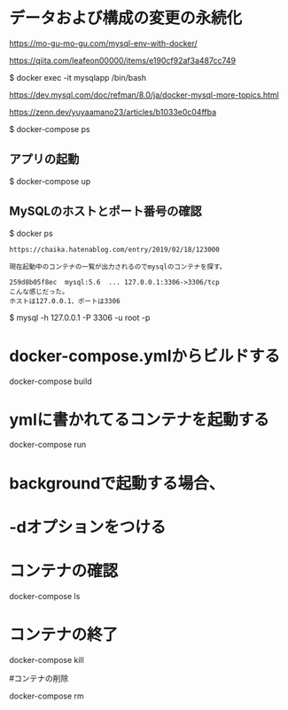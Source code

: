# データおよび構成の変更の永続化
https://mo-gu-mo-gu.com/mysql-env-with-docker/

https://qiita.com/leafeon00000/items/e190cf92af3a487cc749

$ docker exec -it mysqlapp /bin/bash 


https://dev.mysql.com/doc/refman/8.0/ja/docker-mysql-more-topics.html



https://zenn.dev/yuyaamano23/articles/b1033e0c04ffba

$ docker-compose ps

## アプリの起動
$ docker-compose up

## MySQLのホストとポート番号の確認
$ docker ps

```
https://chaika.hatenablog.com/entry/2019/02/18/123000

現在起動中のコンテナの一覧が出力されるのでmysqlのコンテナを探す。

259d8b05f8ec  mysql:5.6  ... 127.0.0.1:3306->3306/tcp
こんな感じだった。
ホストは127.0.0.1、ポートは3306
```
$ mysql -h 127.0.0.1 -P 3306 -u root -p


# docker-compose.ymlからビルドする
docker-compose build 

# ymlに書かれてるコンテナを起動する　
docker-compose run

# backgroundで起動する場合、
# -dオプションをつける

# コンテナの確認
docker-compose ls

# コンテナの終了
docker-compose kill

#コンテナの削除

docker-compose rm
